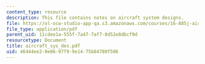 ```yaml
---
content_type: resource
description: This file contains notes on aircraft system designs.
file: https://ol-ocw-studio-app-qa.s3.amazonaws.com/courses/16-885j-aircraft-systems-engineering-fall-2004/46444ee20e0697f99e1475b84780f506_aircraft_sys_des.pdf
file_type: application/pdf
parent_uid: 11cdee1a-555f-7a47-7af7-8d52e8dbcf9d
resourcetype: Document
title: aircraft_sys_des.pdf
uid: 46444ee2-0e06-97f9-9e14-75b84780f506
---
```

